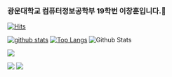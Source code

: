 ### 광운대학교 컴퓨터정보공학부 19학번 이창훈입니다.👋
[![Hits](https://hits.seeyoufarm.com/api/count/incr/badge.svg?url=https%3A%2F%2Fgithub.com%2Fleech1211)](https://hits.seeyoufarm.com)
<!--
**leech1211/leech1211** is a ✨ _special_ ✨ repository because its `README.md` (this file) appears on your GitHub profile.

Here are some ideas to get you started:

- 🔭 I’m currently working on ...
- 🌱 I’m currently learning ...
- 👯 I’m looking to collaborate on ...
- 🤔 I’m looking for help with ...
- 💬 Ask me about ...
- 📫 How to reach me: ...
- 😄 Pronouns: ...
- ⚡ Fun fact: ...
-->

[![github stats](https://github-readme-stats.vercel.app/api?username=leech1211&show_icons=true&hide_border=true)](https://github.com/leech1211)
[![Top Langs](https://github-readme-stats.vercel.app/api/top-langs/?username=leech1211)](https://github.com/leech1211/github-readme-stats)
![Github Stats](https://github-readme-stats.vercel.app/api?username=biud436&show_icons=true)



<a href="" target="_blank"><img src="https://img.shields.io/badge/Android-3DDC84?style=flat-square&logo=Android&logoColor=white"/></a>
<!-- <a href="" target="_blank"><img src="https://img.shields.io/badge/JAVA-007396?style=flat-square&logo=Java&logoColor=white"/></a> -->
<a href="" target="_blank"><img src="https://img.shields.io/badge/Kotlin-0095D5?style=flat-square&logo=Kotlin&logoColor=white"/></a>
<a href="" target="_blank"><img src="https://img.shields.io/badge/Python-3776AB?style=flat-square&logo=Python&logoColor=white"/></a>
